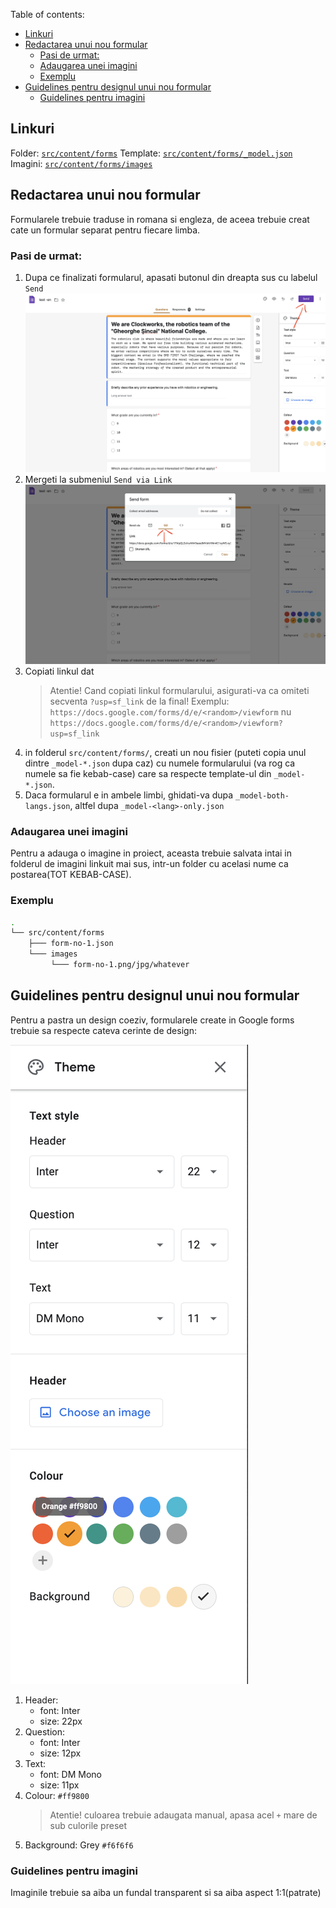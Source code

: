 Table of contents:

- [Linkuri](#linkuri)
- [Redactarea unui nou formular](#redactarea-unui-nou-formular)
  - [Pasi de urmat:](#pasi-de-urmat)
  - [Adaugarea unei imagini](#adaugarea-unei-imagini)
  - [Exemplu](#exemplu)
- [Guidelines pentru designul unui nou formular](#guidelines-pentru-designul-unui-nou-formular)
  - [Guidelines pentru imagini](#guidelines-pentru-imagini)

## Linkuri

Folder: [`src/content/forms`](https://github.com/Clockworks-RO108/clockworks.ro/tree/master/src/content/forms)
Template: [`src/content/forms/_model.json`](https://github.com/Clockworks-RO108/clockworks.ro/tree/master/src/content/forms/_model.json)
Imagini: [`src/content/forms/images`](https://github.com/Clockworks-RO108/clockworks.ro/tree/master/src/content/projects/images)

## Redactarea unui nou formular

Formularele trebuie traduse in romana si engleza, de aceea trebuie creat cate un formular separat pentru fiecare limba.

### Pasi de urmat:

1. Dupa ce finalizati formularul, apasati butonul din dreapta sus cu labelul `Send`
   ![step 1](../.github/assets/docs/forms/01.png)
2. Mergeti la submeniul `Send via Link`
   ![step 1](../.github/assets/docs/forms/02.png)
3. Copiati linkul dat
   > Atentie! Cand copiati linkul formularului, asigurati-va ca omiteti secventa `?usp=sf_link` de la final!
   > Exemplu:
   > `https://docs.google.com/forms/d/e/<random>/viewform`
   > nu
   > `https://docs.google.com/forms/d/e/<random>/viewform?usp=sf_link`
4. in folderul `src/content/forms/`, creati un nou fisier (puteti copia unul dintre `_model-*.json` dupa caz) cu numele formularului (va rog ca numele sa fie kebab-case) care sa respecte template-ul din `_model-*.json`.
5. Daca formularul e in ambele limbi, ghidati-va dupa `_model-both-langs.json`, altfel dupa `_model-<lang>-only.json`

### Adaugarea unei imagini

Pentru a adauga o imagine in proiect, aceasta trebuie salvata intai in folderul de imagini linkuit mai sus, intr-un folder cu acelasi nume ca postarea(TOT KEBAB-CASE).

### Exemplu

```bash
.
└── src/content/forms
    ├─── form-no-1.json
    └─── images
         └─── form-no-1.png/jpg/whatever
```

## Guidelines pentru designul unui nou formular

Pentru a pastra un design coeziv, formularele create in Google forms trebuie sa respecte cateva cerinte de design:

![Google form preset](.././.github/assets/docs/forms/gform-preset.png)

1. Header:
   - font: Inter
   - size: 22px
2. Question:
   - font: Inter
   - size: 12px
3. Text:
   - font: DM Mono
   - size: 11px
4. Colour: `#ff9800`
   > Atentie! culoarea trebuie adaugata manual, apasa acel `+` mare de sub culorile preset
5. Background: Grey `#f6f6f6`

### Guidelines pentru imagini

Imaginile trebuie sa aiba un fundal transparent si sa aiba aspect 1:1(patrate)
